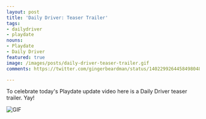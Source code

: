 ```yaml
---
layout: post
title: 'Daily Driver: Teaser Trailer'
tags:
- dailydriver
- playdate
nouns:
- Playdate
- Daily Driver
featured: true
image: /images/posts/daily-driver-teaser-trailer.gif
comments: https://twitter.com/gingerbeardman/status/1402299264458498048

---
```

To celebrate today's Playdate update video here is a Daily Driver teaser trailer. Yay!

![GIF](https://cdn.gingerbeardman.com/images/posts/daily-driver-teaser-trailer.gif#playdate)